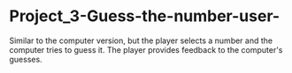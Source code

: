 # Project_3-Guess-the-number-user-
Similar to the computer version, but the player selects a number and the computer tries to guess it. The player provides feedback to the computer's guesses.
